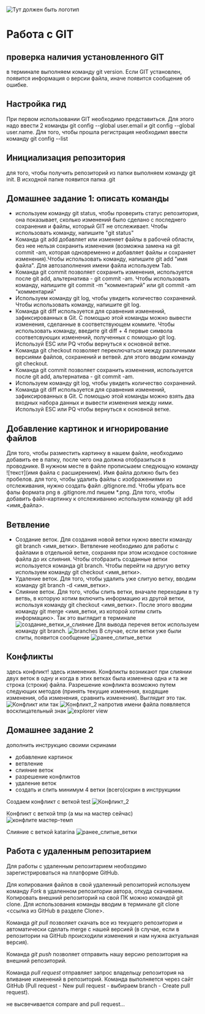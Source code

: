 ![Тут должен быть логотип](git-logo.png)
# Работа с GIT 
## проверка наличия установленного GIT

в терминале выполняем команду git version. Если GIT установлен, появится информация о версии файла, иначе появится сообщение об ошибке. 
## Настройка гид
При первом использовании GIT необходимо представиться. Для этого надо ввести 2 команды git config --global user.email и git config --global user.name.
Для того, чтобы прошла регистрация необходимл ввести команду git config --list
## Инициализация репозитория
для того, чтобы получить репозиторий из папки выполняем команду git init. В исходной папке появится папка .git

## Домашнее задание 1: описать команды 
* используем команду git status, чтобы проверить статус репозитория, она показывает, сколько изменений было сделано с последнего сохранения и файлы, который GIT не отслеживает. Чтобы использовать команду, напишите "git status"
* Команда git add добавляет или изменяет файлы в рабочей области, без нее нельзя сохранить изменения (возможна замена на git commit -am, которая одновременно и добавляет файлы и сохраняет изменения).Чтобы использовать команду, напишите git add "имя файла". Для автозаполнения имени файла используем Tab.
* Команда git commit позволяет сохранить изменения, используется после git add, альтернатива - git commit -am. Чтобы использовать команду, напишите git commit -m "комментарий" или git commit -am "комментарий"
* Используем команду git log, чтобы увидеть количество сохранений. Чтобы использовать команду, напишите git log.
* Команда git diff используется для сравнения изменений, зафиксированных в Git. С помощью этой команды  можно вывести изменения, сделанные в соответствующем коммите. Чтобы использовать команду, введите git diff + 4 первые символа соответсвующих изменений, полученных с помощью git log. Используй ESC или PQ чтобы вернуться к основной ветке.
* Команда git checkout позволяет переключаться между различными версиями файлов, сохранений и ветвей. для этого вводим команду git checkout.
* Команда git commit позволяет сохранить изменения, используется после git add, альтернатива - git commit -am.
* Используем команду git log, чтобы увидеть количество сохранений.
* Команда git diff используется для сравнения изменений, зафиксированных в Git. С помощью этой команды  можно взять два входных набора данных и вывести изменения между ними. Используй ESC или PQ чтобы вернуться к основной ветке.

## Добавление картинок и игнорирование файлов
Для того, чтобы разместить картинку в нашем файле, необходимо добавить ее в папку, после чего она должна отобразиться в проводнике. В нужном месте в файле прописыаем следующую команду ![текст](имя файла с расширением). Имя файла должно быть без пробелов.
для того, чтобы удалить файлы с изображениями из отслеживания, нужно создать файл .gitignore.md. Чтобы убрать все фалы формата png в .gitignore.md пишем *.png.
Для того, чтобы добавить файл-картинку к отслеживанию используем команду git add <имя_файла>.
## Ветвление
* Создание веток. Для создания новой ветки нужно ввести команду git branch <имя_ветки>. Ветвление необходимо для работы с файлами в отдельной ветке, сохраняя при этом исходное состояние файла до их слияния. Чтобы отобразить созданные ветки используется команда git branch. Чтобы перейти на другую ветку используем команду git checkout <имя_ветки>.
* Удаление веток. Для того, чтобы удалить уже слитую ветку, вводим команду git branch -d <имя_ветки>. 
* Слияние веток. Для того, чтобы слить ветки, вначале переходим в ту ветвь, в которую хотим включить информацию из другой ветки, используя команду git checkout <имя_ветки>. После этого вводим команду git merge <имя_ветки, из которой хотим слить информацию>.
Так это выглядит в терминале
![создание_ветки_и_слияние](new_branch_and_merge.png)
Для вывода перечея веток используем команду git branch.
![branches](branches.png)
В случае, если ветки уже были слиты, появится сообщение
![ранее_слитые_ветки](merged_before.png)
## Конфликты
здесь конфликт!
здесь изменения.
Конфликты возникают при слиянии двух веток в одну и когда в этих ветках была изменена одна и та же строка (строки) файла. Разрешение конфликта возможно путем следующих методов (принять текущие изменения, входящие изменения, оба изменения, сравнить изменения). Выглядит это так.
![Конфликт](conflict.png)
или так
![Конфликт_2](conflict_2.png)
напротив имени файла появляется восклицательный знак
![explorer view](red.png)
## Домашнее задание 2
дополнить инструкцию своими скринами 
* добавление картинок
* ветвление
* слияние веток
* разрешение конфликтов
* удаление веток
* создать и слить минимум 4 ветки (всего)скрин в инструкциии

Создаем конфликт с веткой test
![Конфликт_2](conflict_2.png)

Конфликт с веткой tmp (а мы на мастер сейчас)
![конфлите мастер-темп](branch_tmp_conflict.png)

Слияние с веткой katarina
![ранее_слитые_ветки](merged_before.png)

## Работа с удаленным репозитарием
Для работы с удаленным репозитарием необходимо зарегистрироваться на платформе GitHub.

Для копирования файлов в свой удаленный репозиторий используем команду *Fork* в удаленном репозитории автора, откуда скачиваем.
Копировать внешний репозиторий на свой ПК можно командой git clone. Для использования команды вводим в терминале git clone <ссылка из GitHub в разделе Clone>.

Команда *git pull*  позволяет скачать все из текущего репозитория и автоматически сделать merge с нашей версией (в случае, если в репозитории на GitHub происходили изменения и нам нужна актуальная версия).

Команда *git push* позволяет отправить нашу версию репозитория на внешний репозиторий.

Команда *pull request* отправляет запрос владельцу репозитория на вливание изменений в репозиторий. Команда выполняется через сайт GitHub  (Pull request - New pull request - выбираем branch - Create pull request).

не высвечивается compare and pull request...